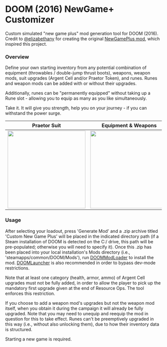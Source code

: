 # DOOM (2016) NewGame+ Customizer

Custom simulated "new game plus" mod generation tool for DOOM (2016).  
Credit to [@elizabethany](https://github.com/elizabethany) for creating the original [NewGamePlus mod](https://www.nexusmods.com/doom/mods/28), which inspired this project.  

### Overview  
Define your own starting inventory from any potential combination of equipment (throwables / double-jump thrust boots), weapons, weapon mods, suit upgrades (Argent Cell and/or Praetor Token), and runes. Runes and weapon mods can be added with or without their upgrades.  

Additionally, runes can be "permanently equipped" without taking up a Rune slot - allowing you to equip as many as you like simultaneously.  

Take it. It will give you strength, help you on your journey - if you can withstand the power surge.  

 Praetor Suit | Equipment & Weapons | Weapon Mods | Runes
|------------|-------------|-------------|-------------|
| <img src="https://github.com/andrewcreekmore/DOOM-NewGamePlusCustomizer/assets/44483269/e1c170be-c3b8-490a-bb02-3be33f585a34" width="250"> | <img src="https://github.com/andrewcreekmore/DOOM-NewGamePlusCustomizer/assets/44483269/13eedd0a-d056-4bab-b7fd-e97094ab1a63" width="250"> | <img src="https://github.com/andrewcreekmore/DOOM-NewGamePlusCustomizer/assets/44483269/f18e7b76-04b6-4b90-89a2-f2bcaf5a6f92" width="250"> | <img src="https://github.com/andrewcreekmore/DOOM-NewGamePlusCustomizer/assets/44483269/b7779bb2-492d-4e7b-9ff8-7ee227fae732" width="250"> |

### Usage

After selecting your loadout, press 'Generate Mod' and a .zip archive titled 'Custom New Game Plus' will be placed in the indicated directory path (if a Steam installation of DOOM is detected on the C:/ drive, this path will be pre-populated; otherwise you will need to specify it). Once this .zip has been placed into your local installation's Mods directory (i.e., 'steamapps/common/DOOM/Mods'), run [DOOMModLoader](https://github.com/jfmherokiller/DOOMExtract/releases/tag/1.8) to install the mod. [DOOMLauncher](https://github.com/PowerBall253/DOOMLauncher) is also recommended in order to bypass dev-mode restrictions. 

Note that at least one category (health, armor, ammo) of Argent Cell upgrades must not be fully added, in order to allow the player to pick up the mandatory first upgrade given at the end of Resource Ops. The tool enforces this restriction.

If you choose to add a weapon mod's upgrades but not the weapon mod itself, when you obtain it during the campaign it will already be fully upgraded. Note that you may need to unequip and reequip the mod in question for this to take effect.  Runes can't be preemptively upgraded in this way (i.e., without also unlocking them), due to how their inventory data is structured.

Starting a new game is required.
